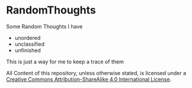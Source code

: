 # RandomThoughts
Some Random Thoughts I have
* unordered
* unclassified
* unfinished

This is just a way for me to keep a trace of them




<a rel="license" href="http://creativecommons.org/licenses/by-sa/4.0/"><img alt="" style="border-width:0" src="https://i.creativecommons.org/l/by-sa/4.0/88x31.png" /></a><br />All Content of this repository,
unless otherwise stated, is licensed under a  
<a rel="license" href="http://creativecommons.org/licenses/by-sa/4.0/">Creative Commons Attribution-ShareAlike 4.0 International License</a>.
